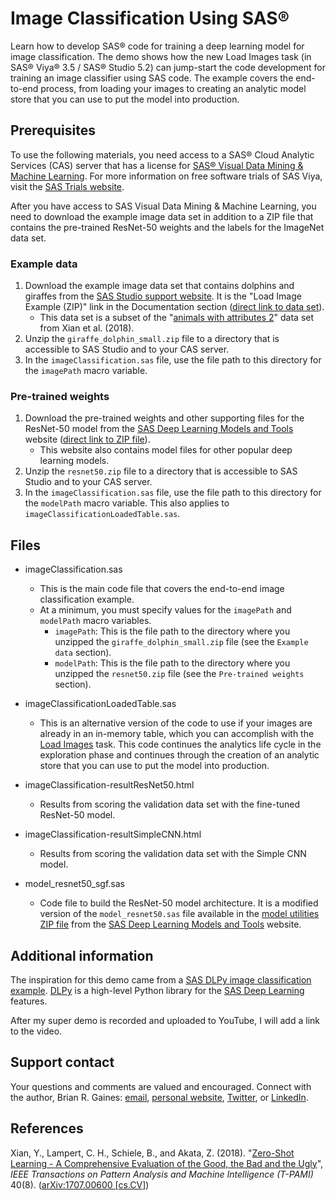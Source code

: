 # Image Classification Using SAS&reg;
Learn how to develop SAS&reg; code for training a deep learning model for image classification. The demo shows how the new Load Images task (in SAS&reg; Viya&reg; 3.5 / SAS&reg; Studio 5.2) can jump-start the code development for training an image classifier using SAS code.  The example covers the end-to-end process, from loading your images to creating an analytic model store that you can use to put the model into production.

## Prerequisites
To use the following materials, you need access to a SAS&reg; Cloud Analytic Services (CAS) server that has a license for [SAS&reg; Visual Data Mining & Machine Learning](https://www.sas.com/en_us/software/visual-data-mining-machine-learning.html).  For more information on free software trials of SAS Viya, visit the [SAS Trials website](https://www.sas.com/en_us/trials.html).

After you have access to SAS Visual Data Mining & Machine Learning, you need to download the example image data set in addition to a ZIP file that contains the pre-trained ResNet-50 weights and the labels for the ImageNet data set.  

### Example data
1. Download the example image data set that contains dolphins and giraffes from the [SAS Studio support website](https://support.sas.com/en/software/studio-support.html). It is the "Load Image Example (ZIP)" link in the Documentation section ([direct link to data set](http://support.sas.com/documentation/onlinedoc/sasstudio/5.2/giraffe_dolphin_small.zip)).
	* This data set is a subset of the "[animals with attributes 2](https://cvml.ist.ac.at/AwA2/)" data set from Xian et al. (2018).
2. Unzip the ``giraffe_dolphin_small.zip`` file to a directory that is accessible to SAS Studio and to your CAS server.  
3. In the ``imageClassification.sas`` file, use the file path to this directory for the ``imagePath`` macro variable.  

### Pre-trained weights
1. Download the pre-trained weights and other supporting files for the ResNet-50 model from the [SAS Deep Learning Models and Tools](https://support.sas.com/documentation/prod-p/vdmml/zip/index.html) website ([direct link to ZIP file](https://support.sas.com/documentation/prod-p/vdmml/zip/resnet50.zip)).   
    * This website also contains model files for other popular deep learning models.  
2. Unzip the ``resnet50.zip`` file to a directory that is accessible to SAS Studio and to your CAS server.  
3. In the ``imageClassification.sas`` file, use the file path to this directory for the ``modelPath`` macro variable. This also applies to ``imageClassificationLoadedTable.sas``.


## Files
* imageClassification.sas
	* This is the main code file that covers the end-to-end image classification example.  
	* At a minimum, you must specify values for the ``imagePath`` and ``modelPath`` macro variables.
		* ``imagePath``:  This is the file path to the directory where you unzipped the ``giraffe_dolphin_small.zip`` file (see the ``Example data`` section).
		* ``modelPath``:  This is the file path to the directory where you unzipped the ``resnet50.zip`` file (see the ``Pre-trained weights`` section).
 
* imageClassificationLoadedTable.sas
    * This is an alternative version of the code to use if your images are already in an in-memory table, which you can accomplish with the [Load Images](https://go.documentation.sas.com/?activeCdc=webeditorcdc&cdcId=sasstudiocdc&cdcVersion=5.2&docsetId=webeditorref&docsetTarget=p0xc55tobpulbrn1tynh6fe9w9c9.htm&locale=en) task.  This code continues the analytics life cycle in the exploration phase and continues through the creation of an analytic store that you can use to put the model into production.          
    
* imageClassification-resultResNet50.html
    * Results from scoring the validation data set with the fine-tuned ResNet-50 model.
    
* imageClassification-resultSimpleCNN.html 
    * Results from scoring the validation data set with the Simple CNN model.  
    
* model_resnet50_sgf.sas
    * Code file to build the ResNet-50 model architecture. It is a modified version of the ``model_resnet50.sas`` file available in the [model utilities ZIP file](https://support.sas.com/documentation/prod-p/vdmml/zip/models.zip) from the [SAS Deep Learning Models and Tools](https://support.sas.com/documentation/prod-p/vdmml/zip/index.html) website.
 

## Additional information
The inspiration for this demo came from a [SAS DLPy image classification example](https://github.com/sassoftware/python-dlpy/blob/master/examples/quick_start/A_Comprehensive_Image_Classification_Example.ipynb).  [DLPy](https://github.com/sassoftware/python-dlpy) is a high-level Python library for the [SAS Deep Learning](https://go.documentation.sas.com/?docsetId=casdlpg&docsetTarget=n0gv3jjm5obouun1uvducbzl8nlf.htm&docsetVersion=8.2&locale=en) features.

After my super demo is recorded and uploaded to YouTube, I will add a link to the video.  


## Support contact
Your questions and comments are valued and encouraged.  Connect with the author, Brian R. Gaines: [email](mailto:Brian.Gaines@sas.com), [personal website](http://brgaines.github.io/), [Twitter](https://twitter.com/brgainesStats), or [LinkedIn](http://linkedin.com/in/BrianGainesStats).   

## References
Xian, Y., Lampert, C. H., Schiele, B., and Akata, Z. (2018).  "[Zero-Shot Learning - A Comprehensive Evaluation of the Good, the Bad and the Ugly](https://doi.org/10.1109/TPAMI.2018.2857768)", *IEEE Transactions on Pattern Analysis and Machine Intelligence (T-PAMI)* 40(8). ([arXiv:1707.00600 [cs.CV]](https://arxiv.org/abs/1707.00600)) 